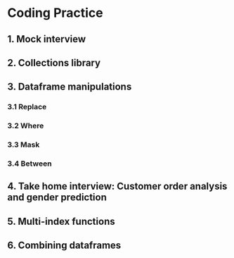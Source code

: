 # Coding Practice

## 1. Mock interview

## 2. Collections library

## 3. Dataframe manipulations
### 3.1 Replace
### 3.2 Where
### 3.3 Mask 
### 3.4 Between

## 4. Take home interview: Customer order analysis and gender prediction

## 5. Multi-index functions

## 6. Combining dataframes
